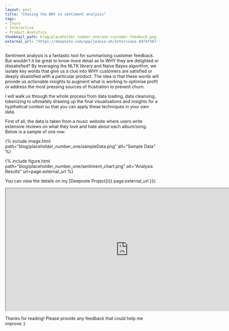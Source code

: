```yaml
---
layout: post
title: "Chasing the WHY in sentiment analysis"
tags:
- Churn
- Interactive
- Product Analytics
thumbnail_path: blog/placeholder_number_one/ask-customer-feedback.png
external_url: "https://deepnote.com/app/jeanie-oh/Interviews-8df4f567-748f-4a9f-b18c-3f9fea813441"
---
```


Sentiment analysis is a fantastic tool for summarising customer feedback. But wouldn't it be great to know more detail as to WHY they are delighted or dissatisfied? By leveraging the NLTK library and Naive Bayes algorithm, we isolate key words that give us a clue into WHY customers are satisfied or deeply disatisfied with a particular product. The idea is that these words will provide us actionable insights to augment what is working to optimise profit or address the most pressing sources of frustration to prevent churn.

I will walk us through the whole process from data loading, data cleansing, tokenizing to ultimately drawing up the final visualisations and insights for a hypthetical context so that you can apply these techniques in your own data.

First of all, the data is taken from a music website where users write extensive reviews on what they love and hate about each album/song. Below is a sample of one row:

{% include image.html path="blog/placeholder_number_one/sampleData.png" alt="Sample Data" %}

{% include figure.html path="blog/placeholder_number_one/sentiment_chart.png" alt="Analysis Results" url=page.external_url %}

You can view the details on my [Deepnote Project]({{ page.external_url }}):

<iframe height="400" src="https://deepnote.com/app/jeanie-oh/Interviews-8df4f567-748f-4a9f-b18c-3f9fea813441?__embedded=true" title="Interviews" width="800" allowfullscreen></iframe>

Thanks for reading! Please provide any feedback that could help me improve :)






